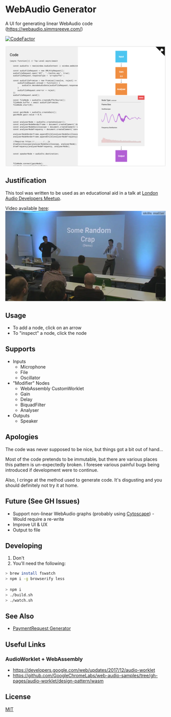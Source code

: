 # WebAudio Generator
A UI for generating linear WebAudio code (https://webaudio.simmsreeve.com/)

[![CodeFactor](https://www.codefactor.io/repository/github/isnit0/webaudio-generator/badge)](https://www.codefactor.io/repository/github/isnit0/webaudio-generator)

![A screenshot of WebAudio Generator](./screenshot.png "WebAudio Generator in Action")

## Justification
This tool was written to be used as an educational aid in a talk at [London Audio Developers Meetup](https://skillsmatter.com/groups/10788-audio-developers-meet-up).

Video available [here](https://skillsmatter.com/skillscasts/12492-audio-developers-meet-up):
![An image of the WebAudio Talk](./talk-screenshot.png)

## Usage
- To add a node, click on an arrow
- To "inspect" a node, click the node

## Supports
- Inputs
    - Microphone
    - File
    - Oscillator
- "Modifier" Nodes
    - WebAssembly CustomWorklet
    - Gain
    - Delay
    - BiquadFilter
    - Analyser
- Outputs
    - Speaker

## Apologies
The code was never supposed to be nice, but things got a bit out of hand...

Most of the code pretends to be immutable, but there are various places this pattern is un-expectedly broken. I foresee various painful bugs being introduced if development were to continue.

Also, I cringe at the method used to generate code. It's disgusting and you should definitely not try it at home.

## Future (See GH Issues)
- Support non-linear WebAudio graphs (probably using [Cytoscape](http://cytoscape.org/)) - Would require a re-write
- Improve UI & UX
- Output to file

## Developing
1. Don't
2. You'll need the following:

```bash
> brew install fswatch
> npm i -g browserify less

> npm i
> ./build.sh
> ./watch.sh
```

## See Also
- [PaymentRequest Generator](https://paymentrequest.simmsreeve.com)

## Useful Links
### AudioWorklet + WebAssembly
- https://developers.google.com/web/updates/2017/12/audio-worklet
- https://github.com/GoogleChromeLabs/web-audio-samples/tree/gh-pages/audio-worklet/design-pattern/wasm

## License
[MIT](./LICENSE)

